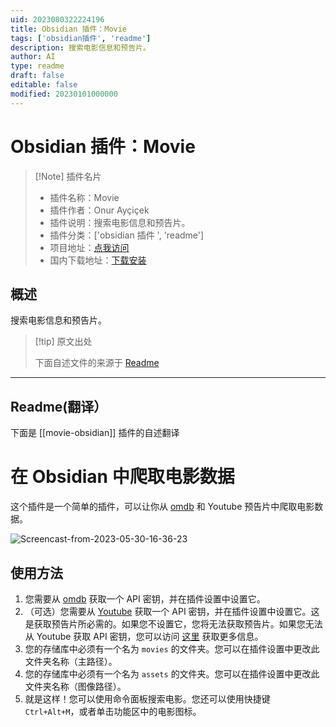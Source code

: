 ```yaml
---
uid: 2023080322224196
title: Obsidian 插件：Movie
tags: ['obsidian插件', 'readme']
description: 搜索电影信息和预告片。
author: AI
type: readme
draft: false
editable: false
modified: 20230101000000
---
```


# Obsidian 插件：Movie

> [!Note] 插件名片
> - 插件名称：Movie
> - 插件作者：Onur Ayçiçek
> - 插件说明：搜索电影信息和预告片。
> - 插件分类：['obsidian 插件 ', 'readme']
> - 项目地址：[点我访问](https://github.com/onuraycicek/obsidian-movie)
> - 国内下载地址：[下载安装](https://pkmer.cn/products/plugin/pluginMarket/?movie-obsidian)

## 概述

搜索电影信息和预告片。

> [!tip] 原文出处
>
>下面自述文件的来源于 [Readme](https://ghproxy.net/https://raw.githubusercontent.com/onuraycicek/obsidian-movie/master/README.md)

---

## Readme(翻译）

下面是 [[movie-obsidian]] 插件的自述翻译

# 在 Obsidian 中爬取电影数据

这个插件是一个简单的插件，可以让你从 [omdb](https://www.omdbapi.com/) 和 Youtube 预告片中爬取电影数据。

![Screencast-from-2023-05-30-16-36-23](https://github.com/onuraycicek/obsidian-movie/assets/87834696/c66504b0-e85a-48e6-a38a-b694dfa68962)

## 使用方法

1. 您需要从 [omdb](https://www.omdbapi.com/apikey.aspx) 获取一个 API 密钥，并在插件设置中设置它。
2. （可选）您需要从 [Youtube](https://console.cloud.google.com/apis/credentials) 获取一个 API 密钥，并在插件设置中设置它。这是获取预告片所必需的。如果您不设置它，您将无法获取预告片。如果您无法从 Youtube 获取 API 密钥，您可以访问 [这里](https://developers.google.com/youtube/v3/getting-started) 获取更多信息。
3. 您的存储库中必须有一个名为 `movies` 的文件夹。您可以在插件设置中更改此文件夹名称（主路径）。
4. 您的存储库中必须有一个名为 `assets` 的文件夹。您可以在插件设置中更改此文件夹名称（图像路径）。
5. 就是这样！您可以使用命令面板搜索电影。您还可以使用快捷键 `Ctrl+Alt+M`，或者单击功能区中的电影图标。



